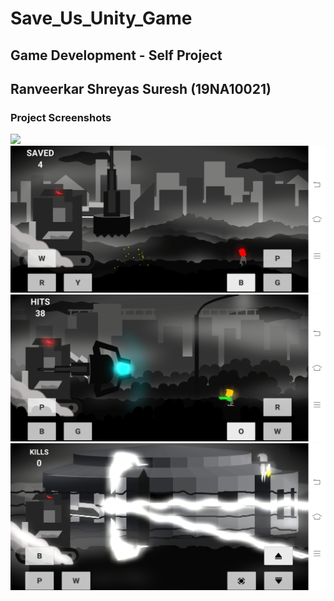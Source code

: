# Save_Us_Unity_Game
## Game Development - Self Project
## Ranveerkar Shreyas Suresh (19NA10021)
### Project Screenshots

<img src="Poster.png">
<img src="2.jpg">
<img src="4.jpg">
<img src="6.jpg">
